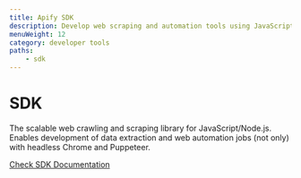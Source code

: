 ```yaml
---
title: Apify SDK
description: Develop web scraping and automation tools using JavaScript/Node.js and headless Chrome and Puppeteer. Build Apify actors locally or upload to the Apify cloud.
menuWeight: 12
category: developer tools
paths:
    - sdk
---
```


# [](./SDK)SDK

The scalable web crawling and scraping library for JavaScript/Node.js. Enables development of data extraction and web automation jobs (not only) with headless Chrome and Puppeteer.

[Check SDK Documentation](https://sdk.apify.com/)

